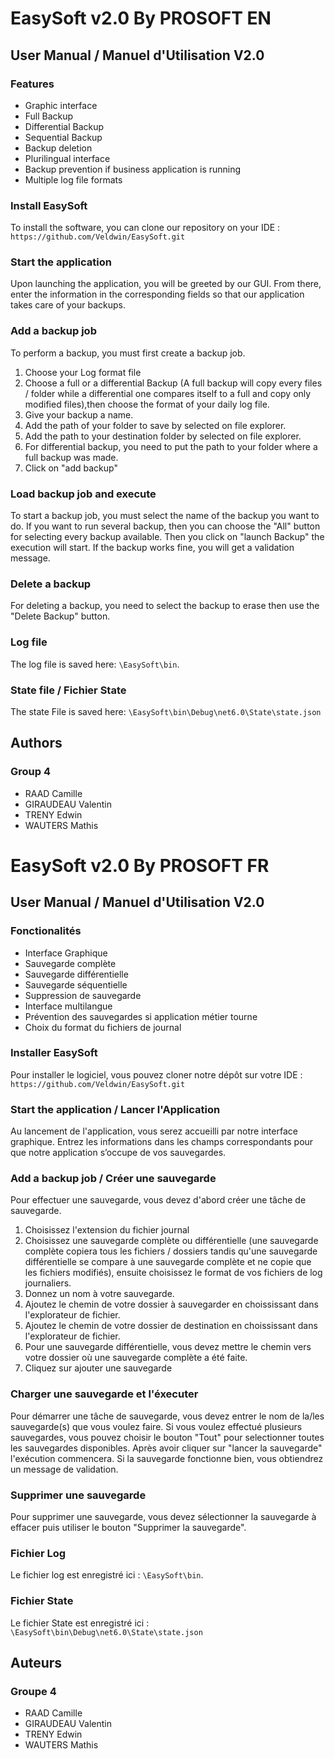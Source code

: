 # EasySoft v2.0 By PROSOFT EN

## User Manual / Manuel d'Utilisation V2.0

### Features 

- Graphic interface
- Full Backup
- Differential Backup
- Sequential Backup
- Backup deletion
- Plurilingual interface
- Backup prevention if business application is running
- Multiple log file formats

### Install EasySoft

To install the software, you can clone our repository on your IDE : `https://github.com/Veldwin/EasySoft.git`

### Start the application

Upon launching the application, you will be greeted by our GUI. From there, enter the information in the corresponding fields so that our application takes care of your backups.

### Add a backup job

To perform a backup, you must first create a backup job.

  1) Choose your Log format file
  2) Choose a full or a differential Backup (A full backup will copy every files / folder while a differential one compares itself to a full and copy only modified files),then choose the format of your daily log file.
  3) Give your backup a name.
  4) Add the path of your folder to save by selected on file explorer.
  5) Add the path to your destination folder by selected on file explorer.
  6) For differential backup, you need to put the path to your folder where a full backup was made.
  7) Click on "add backup" 

### Load backup job and execute
To start a backup job, you must select the name of the backup you want to do. 
If you want to run several backup, then you can choose the "All" button for selecting every backup available.
Then you click on "launch Backup" the execution will start. If the backup works fine, you will get a validation message.

### Delete a backup

For deleting a backup, you need to select the backup to erase then use the "Delete Backup" button.

### Log file

The log file is saved here: `\EasySoft\bin`. 

### State file / Fichier State

The state File is saved here: `\EasySoft\bin\Debug\net6.0\State\state.json`

## Authors

### Group 4

- RAAD Camille
- GIRAUDEAU Valentin
- TRENY Edwin
- WAUTERS Mathis

# EasySoft v2.0 By PROSOFT FR

## User Manual / Manuel d'Utilisation V2.0

### Fonctionalités

- Interface Graphique
- Sauvegarde complète
- Sauvegarde différentielle
- Sauvegarde séquentielle
- Suppression de sauvegarde
- Interface multilangue
- Prévention des sauvegardes si application métier tourne
- Choix du format du fichiers de journal

### Installer EasySoft

Pour installer le logiciel, vous pouvez cloner notre dépôt sur votre IDE : `https://github.com/Veldwin/EasySoft.git`

### Start the application / Lancer l'Application

Au lancement de l'application, vous serez accueilli par notre interface graphique. Entrez les informations dans les champs correspondants pour que notre application s’occupe de vos sauvegardes.

### Add a backup job / Créer une sauvegarde

Pour effectuer une sauvegarde, vous devez d'abord créer une tâche de sauvegarde.

  1) Choisissez l'extension du fichier journal
  2) Choisissez une sauvegarde complète ou différentielle (une sauvegarde complète copiera tous les fichiers / dossiers tandis qu'une sauvegarde différentielle se compare à une sauvegarde complète et ne copie que les fichiers modifiés), ensuite choisissez le format de vos fichiers de log journaliers.
  3) Donnez un nom à votre sauvegarde.
  4) Ajoutez le chemin de votre dossier à sauvegarder en choississant dans l'explorateur de fichier.
  5) Ajoutez le chemin de votre dossier de destination en choississant dans l'explorateur de fichier.
  6) Pour une sauvegarde différentielle, vous devez mettre le chemin vers votre dossier où une sauvegarde complète a été faite.
  7) Cliquez sur ajouter une sauvegarde

### Charger une sauvegarde et l'éxecuter

Pour démarrer une tâche de sauvegarde, vous devez entrer le nom de la/les sauvegarde(s) que vous voulez faire.
Si vous voulez effectué plusieurs sauvegardes, vous pouvez choisir le bouton "Tout" pour selectionner toutes les sauvegardes disponibles.
Après avoir cliquer sur "lancer la sauvegarde" l'exécution commencera. Si la sauvegarde fonctionne bien, vous obtiendrez un message de validation.

### Supprimer une sauvegarde

Pour supprimer une sauvegarde, vous devez sélectionner la sauvegarde à effacer puis utiliser le bouton "Supprimer la sauvegarde".

### Fichier Log

Le fichier log est enregistré ici : `\EasySoft\bin`.

### Fichier State

Le fichier State est enregistré ici : `\EasySoft\bin\Debug\net6.0\State\state.json`

## Auteurs

### Groupe 4

- RAAD Camille
- GIRAUDEAU Valentin
- TRENY Edwin
- WAUTERS Mathis
